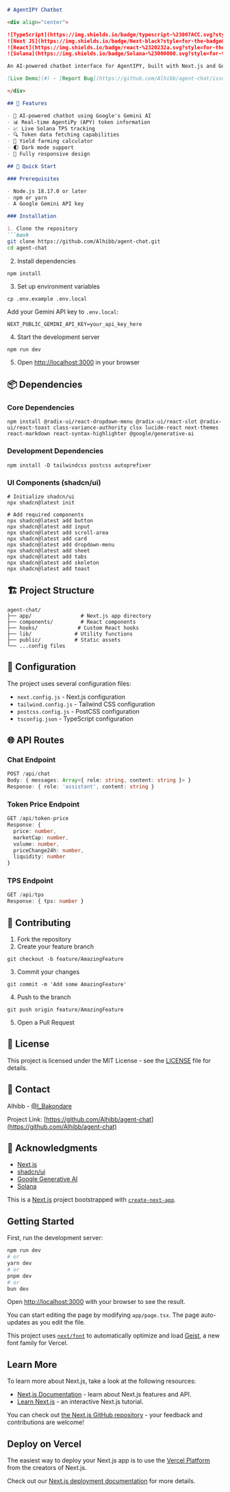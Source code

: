 ```markdown
# AgentIPY Chatbot

<div align="center">

![TypeScript](https://img.shields.io/badge/typescript-%23007ACC.svg?style=for-the-badge&logo=typescript&logoColor=white)
![Next JS](https://img.shields.io/badge/Next-black?style=for-the-badge&logo=next.js&logoColor=white)
![React](https://img.shields.io/badge/react-%2320232a.svg?style=for-the-badge&logo=react&logoColor=%2361DAFB)
![Solana](https://img.shields.io/badge/Solana-%23000000.svg?style=for-the-badge&logo=solana&logoColor=white)

An AI-powered chatbot interface for AgentIPY, built with Next.js and Google's Gemini AI.

[Live Demo](#) · [Report Bug](https://github.com/Alhibb/agent-chat/issues) · [Request Feature](https://github.com/Alhibb/agent-chat/issues)

</div>

## 🌟 Features

- 🤖 AI-powered chatbot using Google's Gemini AI
- 📊 Real-time AgentiPy (APY) token information
- 📈 Live Solana TPS tracking
- 🔍 Token data fetching capabilities
- 🧮 Yield farming calculator
- 🌓 Dark mode support
- 📱 Fully responsive design

## 🚀 Quick Start

### Prerequisites

- Node.js 18.17.0 or later
- npm or yarn
- A Google Gemini API key

### Installation

1. Clone the repository
```bash
git clone https://github.com/Alhibb/agent-chat.git
cd agent-chat
```

2. Install dependencies


```shellscript
npm install
```

3. Set up environment variables


```shellscript
cp .env.example .env.local
```

Add your Gemini API key to `.env.local`:

```plaintext
NEXT_PUBLIC_GEMINI_API_KEY=your_api_key_here
```

4. Start the development server


```shellscript
npm run dev
```

5. Open [http://localhost:3000](http://localhost:3000) in your browser


## 📦 Dependencies

### Core Dependencies

```shellscript
npm install @radix-ui/react-dropdown-menu @radix-ui/react-slot @radix-ui/react-toast class-variance-authority clsx lucide-react next-themes react-markdown react-syntax-highlighter @google/generative-ai
```

### Development Dependencies

```shellscript
npm install -D tailwindcss postcss autoprefixer
```

### UI Components (shadcn/ui)

```shellscript
# Initialize shadcn/ui
npx shadcn@latest init

# Add required components
npx shadcn@latest add button
npx shadcn@latest add input
npx shadcn@latest add scroll-area
npx shadcn@latest add card
npx shadcn@latest add dropdown-menu
npx shadcn@latest add sheet
npx shadcn@latest add tabs
npx shadcn@latest add skeleton
npx shadcn@latest add toast
```

## 🏗️ Project Structure

```plaintext
agent-chat/
├── app/                # Next.js app directory
├── components/         # React components
├── hooks/             # Custom React hooks
├── lib/              # Utility functions
├── public/           # Static assets
└── ...config files
```

## 🔧 Configuration

The project uses several configuration files:

- `next.config.js` - Next.js configuration
- `tailwind.config.js` - Tailwind CSS configuration
- `postcss.config.js` - PostCSS configuration
- `tsconfig.json` - TypeScript configuration


## 🌐 API Routes

### Chat Endpoint

```typescript
POST /api/chat
Body: { messages: Array<{ role: string, content: string }> }
Response: { role: 'assistant', content: string }
```

### Token Price Endpoint

```typescript
GET /api/token-price
Response: {
  price: number,
  marketCap: number,
  volume: number,
  priceChange24h: number,
  liquidity: number
}
```

### TPS Endpoint

```typescript
GET /api/tps
Response: { tps: number }
```

## 👥 Contributing

1. Fork the repository
2. Create your feature branch

```shellscript
git checkout -b feature/AmazingFeature
```


3. Commit your changes

```shellscript
git commit -m 'Add some AmazingFeature'
```


4. Push to the branch

```shellscript
git push origin feature/AmazingFeature
```


5. Open a Pull Request


## 📝 License

This project is licensed under the MIT License - see the [LICENSE](LICENSE) file for details.

## 🤝 Contact

Alhibb - [@I_Bakondare](https://twitter.com/I_Bakondare)

Project Link: [https://github.com/Alhibb/agent-chat](https://github.com/Alhibb/agent-chat)

## 🙏 Acknowledgments

- [Next.js](https://nextjs.org/)
- [shadcn/ui](https://ui.shadcn.com/)
- [Google Generative AI](https://ai.google.dev/)
- [Solana](https://solana.com/)



This is a [Next.js](https://nextjs.org) project bootstrapped with [`create-next-app`](https://nextjs.org/docs/app/api-reference/cli/create-next-app).

## Getting Started

First, run the development server:

```bash
npm run dev
# or
yarn dev
# or
pnpm dev
# or
bun dev
```

Open [http://localhost:3000](http://localhost:3000) with your browser to see the result.

You can start editing the page by modifying `app/page.tsx`. The page auto-updates as you edit the file.

This project uses [`next/font`](https://nextjs.org/docs/app/building-your-application/optimizing/fonts) to automatically optimize and load [Geist](https://vercel.com/font), a new font family for Vercel.

## Learn More

To learn more about Next.js, take a look at the following resources:

- [Next.js Documentation](https://nextjs.org/docs) - learn about Next.js features and API.
- [Learn Next.js](https://nextjs.org/learn) - an interactive Next.js tutorial.

You can check out [the Next.js GitHub repository](https://github.com/vercel/next.js) - your feedback and contributions are welcome!

## Deploy on Vercel

The easiest way to deploy your Next.js app is to use the [Vercel Platform](https://vercel.com/new?utm_medium=default-template&filter=next.js&utm_source=create-next-app&utm_campaign=create-next-app-readme) from the creators of Next.js.

Check out our [Next.js deployment documentation](https://nextjs.org/docs/app/building-your-application/deploying) for more details.





